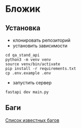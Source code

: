 # Бложик

## Установка

- клонировать репозиторий
- установить зависимости
```shell
cd qa_stand_api
python3 -m venv venv
source venv/bin/activate
pip install -r requirements.txt
cp .env.example .env
```
- запустить сервер
```
fastapi dev main.py
```

## Баги
[Список известных багов](./docs/issues.md)
